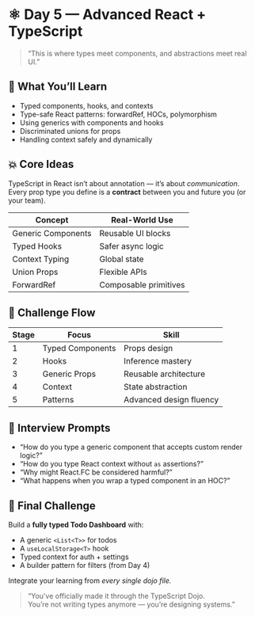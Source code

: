 # ⚛️ Day 5 — Advanced React + TypeScript

> “This is where types meet components, and abstractions meet real UI.”

## 🧠 What You’ll Learn

- Typed components, hooks, and contexts
- Type-safe React patterns: forwardRef, HOCs, polymorphism
- Using generics with components and hooks
- Discriminated unions for props
- Handling context safely and dynamically

## 💥 Core Ideas

TypeScript in React isn’t about annotation — it’s about _communication_.
Every prop type you define is a **contract** between you and future you (or your team).

| Concept            | Real-World Use        |
| ------------------ | --------------------- |
| Generic Components | Reusable UI blocks    |
| Typed Hooks        | Safer async logic     |
| Context Typing     | Global state          |
| Union Props        | Flexible APIs         |
| ForwardRef         | Composable primitives |

## 🧗 Challenge Flow

| Stage | Focus            | Skill                   |
| ----- | ---------------- | ----------------------- |
| 1     | Typed Components | Props design            |
| 2     | Hooks            | Inference mastery       |
| 3     | Generic Props    | Reusable architecture   |
| 4     | Context          | State abstraction       |
| 5     | Patterns         | Advanced design fluency |

## 🧩 Interview Prompts

- “How do you type a generic component that accepts custom render logic?”
- “How do you type React context without `as` assertions?”
- “Why might React.FC be considered harmful?”
- “What happens when you wrap a typed component in an HOC?”

## 🚀 Final Challenge

Build a **fully typed Todo Dashboard** with:

- A generic `<List<T>>` for todos
- A `useLocalStorage<T>` hook
- Typed context for auth + settings
- A builder pattern for filters (from Day 4)

Integrate your learning from _every single dojo file._

> “You’ve officially made it through the TypeScript Dojo.  
>  You’re not writing types anymore — you’re designing systems.”
